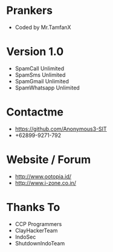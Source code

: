 # Prankers
- Coded by Mr.TamfanX

# Version 1.0
- SpamCall Unlimited
- SpamSms Unlimited
- SpamGmail Unlimited
- SpamWhatsapp Unlimited

# Contactme
- https://github.com/Anonymous3-SIT
- +62899-9271-792

# Website / Forum
- http://www.ootopia.id/
- http://www.i-zone.co.in/

# Thanks To
- CCP Programmers
- ClayHackerTeam
- IndoSec
- ShutdownIndoTeam

